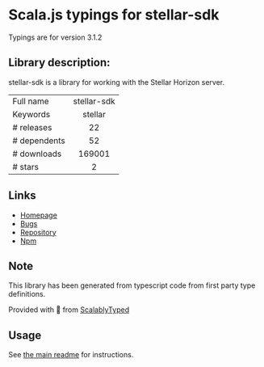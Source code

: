 
# Scala.js typings for stellar-sdk

Typings are for version 3.1.2

## Library description:
stellar-sdk is a library for working with the Stellar Horizon server.

|                    |                 |
| ------------------ | :-------------: |
| Full name          | stellar-sdk |
| Keywords           | stellar |
| # releases         | 22 |
| # dependents       | 52 |
| # downloads        | 169001 |
| # stars            | 2 |

## Links
- [Homepage](https://github.com/stellar/js-stellar-sdk)
- [Bugs](https://github.com/stellar/js-stellar-sdk/issues)
- [Repository](https://github.com/stellar/js-stellar-sdk)
- [Npm](https://www.npmjs.com/package/stellar-sdk)
    


## Note
This library has been generated from typescript code from first party type definitions.

Provided with :purple_heart: from [ScalablyTyped](https://github.com/oyvindberg/ScalablyTyped)

## Usage
See [the main readme](../../readme.md) for instructions.


